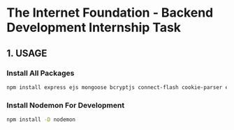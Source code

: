 # The Internet Foundation - Backend Development Internship Task

## 1. USAGE

### Install All Packages

```bash
npm install express ejs mongoose bcryptjs connect-flash cookie-parser express-session csurf memorystore passport passport-local passport-google-oauth20 nodemailer jsonwebtoken dotenv
```

### Install Nodemon For Development

```bash
npm install -D nodemon
```





